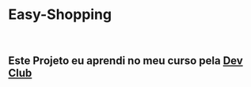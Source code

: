 <h1> Easy-Shopping 
<br>
<br>
<h2> Este Projeto eu aprendi no meu curso pela <a href="https://rodolfomori.com.br/devclub">Dev Club<h2>
